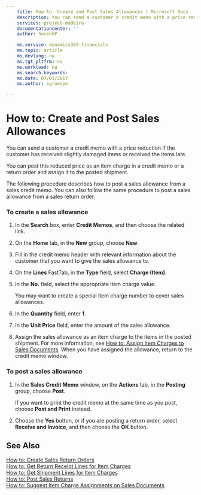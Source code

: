 ```yaml
---
    title: How to: Create and Post Sales Allowances | Microsoft Docs
    description: You can send a customer a credit memo with a price reduction if the customer has received slightly damaged items or received the items late.
    services: project-madeira
    documentationcenter: ''
    author: SorenGP

    ms.service: dynamics365-financials
    ms.topic: article
    ms.devlang: na
    ms.tgt_pltfrm: na
    ms.workload: na
    ms.search.keywords:
    ms.date: 07/01/2017
    ms.author: sgroespe

---
```

# How to: Create and Post Sales Allowances
You can send a customer a credit memo with a price reduction if the customer has received slightly damaged items or received the items late.  
  
 You can post this reduced price as an item charge in a credit memo or a return order and assign it to the posted shipment.  
  
 The following procedure describes how to post a sales allowance from a sales credit memo. You can also follow the same procedure to post a sales allowance from a sales return order.  
  
### To create a sales allowance  
  
1.  In the **Search** box, enter **Credit Memos**, and then choose the related link.  
  
2.  On the **Home** tab, in the **New** group, choose **New**.  
  
3.  Fill in the credit memo header with relevant information about the customer that you want to give the sales allowance to.  
  
4.  On the **Lines** FastTab, in the **Type** field, select **Charge (Item)**.  
  
5.  In the **No.** field, select the appropriate item charge value.  
  
     You may want to create a special item charge number to cover sales allowances.  
  
6.  In the **Quantity** field, enter **1**.  
  
7.  In the **Unit Price** field, enter the amount of the sales allowance.  
  
8.  Assign the sales allowance as an item charge to the items in the posted shipment. For more information, see [How to: Assign Item Charges to Sales Documents](../how-to-assign-item-charges-to-sales-documents.md). When you have assigned the allowance, return to the credit memo window.  
  
### To post a sales allowance  
  
1.  In the **Sales Credit Memo** window, on the **Actions** tab, in the **Posting** group, choose **Post**.  
  
     If you want to print the credit memo at the same time as you post, choose   **Post and Print** instead.  
  
2.  Choose the **Yes** button, or if you are posting a return order, select **Receive and Invoice**, and then choose the **OK** button.  
  
## See Also  
 [How to: Create Sales Return Orders](../how-to-create-sales-return-orders.md)   
 [How to: Get Return Receipt Lines for Item Charges](../how-to-get-return-receipt-lines-for-item-charges.md)   
 [How to: Get Shipment Lines for Item Charges](../how-to-get-shipment-lines-for-item-charges.md)   
 [How to: Post Sales Returns](../how-to-post-sales-returns.md)   
 [How to: Suggest Item Charge Assignments on Sales Documents](../how-to-suggest-item-charge-assignments-on-sales-documents.md)